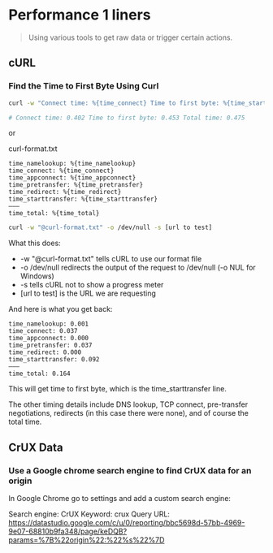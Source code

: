 # Performance 1 liners

> Using various tools to get raw data or trigger certain actions.

## cURL

### Find the Time to First Byte Using Curl

```bash
curl -w "Connect time: %{time_connect} Time to first byte: %{time_starttransfer} Total time: %{time_total} \n" -o /dev/null [url to test]

# Connect time: 0.402 Time to first byte: 0.453 Total time: 0.475
```

or

curl-format.txt
```
time_namelookup: %{time_namelookup}
time_connect: %{time_connect}
time_appconnect: %{time_appconnect}
time_pretransfer: %{time_pretransfer}
time_redirect: %{time_redirect}
time_starttransfer: %{time_starttransfer}
———
time_total: %{time_total}
```

```bash
curl -w "@curl-format.txt" -o /dev/null -s [url to test]
```

What this does:

* -w "@curl-format.txt" tells cURL to use our format file
* -o /dev/null redirects the output of the request to /dev/null (-o NUL for Windows)
* -s tells cURL not to show a progress meter
* [url to test] is the URL we are requesting

And here is what you get back:

```
time_namelookup: 0.001
time_connect: 0.037
time_appconnect: 0.000
time_pretransfer: 0.037
time_redirect: 0.000
time_starttransfer: 0.092
———
time_total: 0.164
```

This will get time to first byte, which is the time_starttransfer line.

The other timing details include DNS lookup, TCP connect, pre-transfer negotiations, redirects (in this case there were none), and of course the total time.

## CrUX Data

### Use a Google chrome search engine to find CrUX data for an origin

In Google Chrome go to settings and add a custom search engine:

Search engine: CrUX
Keyword: crux
Query URL: https://datastudio.google.com/c/u/0/reporting/bbc5698d-57bb-4969-9e07-68810b9fa348/page/keDQB?params=%7B%22origin%22:%22%s%22%7D